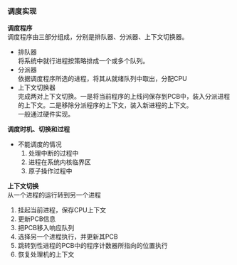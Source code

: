 ### 调度实现  

**调度程序**  
调度程序由三部分组成，分别是排队器、分派器、上下文切换器。  
- 排队器  
将系统中就行进程按策略排成一个或多个队列。  
- 分派器  
依据调度程序所选的进程，将其从就绪队列中取出，分配CPU  
- 上下文切换器  
完成两对上下文切换。一是将当前程序的上线问保存到PCB中，装入分派进程的上下文。二是移除分派程序的上下文，装入新进程的上下文。  
一般通过硬件实现。   


**调度时机、切换和过程**  
- 不能调度的情况  
    1. 处理中断的过程中  
    2. 进程在系统内核临界区
    3. 原子操作过程中  

**上下文切换**  
从一个进程的运行转到另一个进程  
1. 挂起当前进程，保存CPU上下文
2. 更新PCB信息
3. 把PCB移入响应队列
4. 选择另一个进程执行，并更新其PCB
5. 跳转到性进程的PCB中的程序计数器所指向的位置执行
6. 恢复处理机的上下文